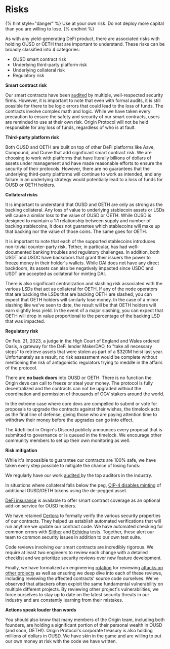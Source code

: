 # Risks

{% hint style="danger" %}
Use at your own risk. Do not deploy more capital than you are willing to lose.
{% endhint %}

As with any yield-generating DeFi product, there are associated risks with holding OUSD or OETH that are important to understand. These risks can be broadly classified into 4 categories:

* OUSD smart contract risk
* Underlying third-party platform risk
* Underlying collateral risk
* Regulatory risk

**Smart contract risk**

Our smart contracts have been [audited](audits.md) by multiple, well-respected security firms. However, it is important to note that even with formal audits, it is still possible for there to be logic errors that could lead to the loss of funds. The contracts involve complex math and logic. While we have taken every precaution to ensure the safety and security of our smart contracts, users are reminded to use at their own risk. Origin Protocol will not be held responsible for any loss of funds, regardless of who is at fault.

**Third-party platform risk**

Both OUSD and OETH are built on top of other DeFi platforms like Aave, Compound, and Curve that add significant smart contract risk. We are choosing to work with platforms that have literally billions of dollars of assets under management and have made reasonable efforts to ensure the security of their protocols. However, there are no guarantees that the underlying third-party platforms will continue to work as intended, and any failure in an underlying strategy would potentially lead to a loss of funds for OUSD or OETH holders.

**Collateral risks**

It is important to understand that OUSD and OETH are only as strong as the backing collateral. Any loss of value to underlying stablecoin assets or LSDs will cause a similar loss to the value of OUSD or OETH. While OUSD is designed to maintain a 1:1 relationship between supply and number of backing stablecoins, it does not guarantee which stablecoins will make up that backing nor the value of those coins. The same goes for OETH.

It is important to note that each of the supported stablecoins introduces non-trivial counter-party risk. Tether, in particular, has had well-documented banking troubles and regulatory challenges. In addition, both USDT and USDC have backdoors that grant their issuers the power to freeze money in their holder's wallets. While DAI does not have any direct backdoors, its assets can also be negatively impacted since USDC and USDT are accepted as collateral for minting DAI.

There is also significant centralization and slashing risk associated with the various LSDs that act as collateral for OETH. If any of the node operators that are backing the LSDs that are backing OETH are slashed, you can expect that OETH holders will similarly lose money. In the case of a minor slashing like we've seen to date, the result will be that OETH holders will earn slightly less yield. In the event of a major slashing, you can expect that OETH will drop in value proportional to the percentage of the backing LSD that was impacted.&#x20;

**Regulatory risk**

On Feb. 21, 2023, a judge in the High Court of England and Wales ordered Oasis, a gateway for the DeFi lender MakerDAO, to "take all necessary steps" to retrieve assets that were stolen as part of a $320M heist last year. Unfortunately as a result, no risk assessment would be complete without mentioning the risk of antagonistic regulators trying to meddle in the affairs of the protocol.

There are **no back doors** into OUSD or OETH. There is no function the Origin devs can call to freeze or steal your money. The protocol is fully decentralized and the contracts can not be upgraded without the coordination and permission of thousands of OGV stakers around the world.&#x20;

In the extreme case where core devs are compelled to submit or vote for proposals to upgrade the contracts against their wishes, the timelock acts as the final line of defense, giving those who are paying attention time to withdraw their money before the upgrades can go into effect.&#x20;

The #defi-bot in Origin's Discord publicly announces every proposal that is submitted to governance or is queued in the timelock. We encourage other community members to set up their own monitoring as well.

**Risk mitigation**

While it's impossible to guarantee our contracts are 100% safe, we have taken every step possible to mitigate the chance of losing funds:

We regularly have our work [audited ](audits.md)by the top auditors in the industry.

In situations where collateral falls below the peg, [OIP-4 disables minting](https://github.com/OriginProtocol/origin-dollar/issues/1000) of additional OUSD/OETH tokens using the de-pegged asset.

[DeFi insurance](insurance.md) is available to offer smart contract coverage as an optional add-on service for OUSD holders.

We have retained [Certora](https://www.certora.com/) to formally verify the various security properties of our contracts. They helped us establish automated verifications that will run anytime we update our contract code. We have automated checking for common errors with [Slither](https://github.com/crytic/slither) and [Echidna](https://github.com/crytic/echidna) tests. Together, these alert our team to common security issues in addition to our own test suite.

Code reviews involving our smart contracts are incredibly rigorous. We require at least two engineers to review each change with a detailed checklist and we prioritize security reviews over new feature development.

Finally, we have formalized an engineering [rotation](https://github.com/OriginProtocol/security/blob/master/incidents/ROTATION.md) for reviewing [attacks on other projects](https://github.com/OriginProtocol/security/tree/master/incidents) as well as ensuring we deep dive into each of these reviews, including reviewing the affected contracts' source code ourselves. We've observed that attackers often exploit the same fundamental vulnerability on multiple different projects. By reviewing other project's vulnerabilities, we force ourselves to stay up to date on the latest security threats in our industry and are constantly learning from their mistakes.

**Actions speak louder than words**

You should also know that many members of the Origin team, including both founders, are holding a significant portion of their personal wealth in OUSD (and soon, OETH!). Origin Protocol's corporate treasury is also holding millions of dollars in OUSD. We have skin in the game and are willing to put our own money at risk with the code we have written.
